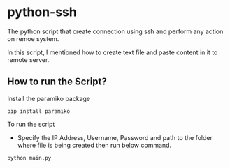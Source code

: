 # python-ssh

The python script that create connection using ssh and perform any action on remoe system.

In this script, I mentioned how to create text file and paste content in it to remote server.

## How to run the Script?

Install the paramiko package

``` pip install paramiko ```

To run the script
- Specify the IP Address, Username, Password and path to the folder where file is being created then run below command.

``` python main.py ```
